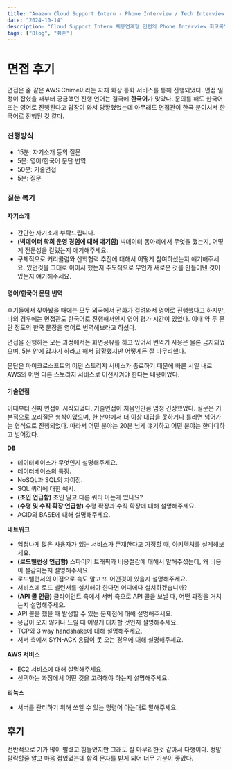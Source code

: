 ```yaml
---
title: "Amazon Cloud Support Intern - Phone Interview / Tech Interview 후기"
date: "2024-10-14"
description: "Cloud Support Intern 채용연계형 인턴의 Phone Interview 회고록"
tags: ["Blog", "취준"]
---
```



# 면접 후기
면접은 줌 같은 AWS Chime이라는 자체 화상 통화 서비스를 통해 진행되었다. 면접 일정이 잡혔을 때부터 궁금했던 진행 언어는 결국에 **한국어**가 맞았다. 문의를 해도 한국어 또는 영어로 진행된다고 답장이 와서 당황했었는데 아무래도 면접관이 한국 분이셔서 한국어로 진행된 것 같다.

### 진행방식
- 15분: 자기소개 등의 질문
- 5분: 영어/한국어 문단 번역
- 50분: 기술면접
- 5분: 질문

### 질문 복기

#### 자기소개
- 간단한 자기소개 부탁드립니다.
- **(빅데이터 학회 운영 경험에 대해 얘기함)** 빅데이터 동아리에서 무엇을 했는지, 어떻게 전문성을 길렀는지 얘기해주세요.
- 구체적으로 커리큘럼와 산학협력 추진에 대해서 어떻게 참여하셨는지 얘기해주세요. 있던것을 그대로 이어서 했는지 주도적으로 무언가 새로운 것을 만들어낸 것이 있는지 얘기해주세요.

#### 영어/한국어 문단 번역
후기들에서 찾아봤을 때에는 모두 외국에서 전화가 걸려와서 영어로 진행했다고 하지만, 나의 경우에는 면접관도 한국어로 진행해서인지 영어 평가 시간이 있었다. 이때 약 두 문단 정도의 한국 문장을 영어로 번역해보라고 하셨다.

면접을 진행하는 모든 과정에서는 화면공유를 하고 있어서 번역기 사용은 물론 금지되었으며, 5분 안에 갑자기 하라고 해서 당황했지만 어떻게든 잘 마무리했다.

문단은 마이크로소프트의 어떤 스토리지 서비스가 종료하기 때문에 빠른 시일 내로 AWS의 어떤 다른 스토리지 서비스로 이전시켜야 한다는 내용이었다.

#### 기술면접
이때부터 진짜 면접이 시작되었다. 기술면접이 처음인만큼 엄청 긴장했었다. 질문은 기본적으로 꼬리질문 형식이었으며, 한 분야에서 더 이상 대답을 못하거나 틀리면 넘어가는 형식으로 진행되었다. 따라서 어떤 분야는 20분 넘게 얘기하고 어떤 분야는 한마디하고 넘어갔다.

**DB**
- 데이터베이스가 무엇인지 설명해주세요.
- 데이터베이스의 특징.
- NoSQL과 SQL의 차이점.
- SQL 쿼리에 대한 예시.
- **(조인 언급함)** 조인 말고 다른 쿼리 아는게 있나요?
- **(수평 및 수직 확장 언급함)** 수평 확장과 수직 확장에 대해 설명해주세요.
- ACID와 BASE에 대해 설명해주세요.

**네트워크**
- 엄청나게 많은 사용자가 있는 서비스가 존재한다고 가정할 때, 아키텍처를 설계해보세요.
- **(로드밸런싱 언급함)** 스파이키 트래픽과 비용절감에 대해서 말해주셨는데, 왜 비용이 절감되는지 설명해주세요.
- 로드밸런서의 이점으로 속도 말고 또 어떤것이 있을지 설명해주세요.
- 서비스에 로드 밸런서를 설치해야 한다면 어디에다 설치하겠습니까?
- **(API 콜 언급)** 클라이언트 측에서 서버 측으로 API 콜을 보낼 때, 어떤 과정을 거치는지 설명해주세요.
- API 콜을 했을 때 발생할 수 있는 문제점에 대해 설명해주세요.
- 응답이 오지 않거나 느릴 때 어떻게 대처할 것인지 설명해주세요.
- TCP와 3 way handshake에 대해 설명해주세요.
- 서버 측에서 SYN-ACK 응답이 못 오는 경우에 대해 설명해주세요.

**AWS 서비스**
- EC2 서비스에 대해 설명해주세요.
- 선택하는 과정에서 어떤 것을 고려해야 하는지 설명해주세요.

**리눅스**
- 서버를 관리하기 위해 쓰일 수 있는 명령어 아는대로 말해주세요.


## 후기
전반적으로 기가 많이 빨렸고 힘들었지만 그래도 잘 마무리한것 같아서 다행이다. 정말 탈락할줄 알고 마음 접었었는데 합격 문자를 받게 되어 너무 기분이 좋았다.